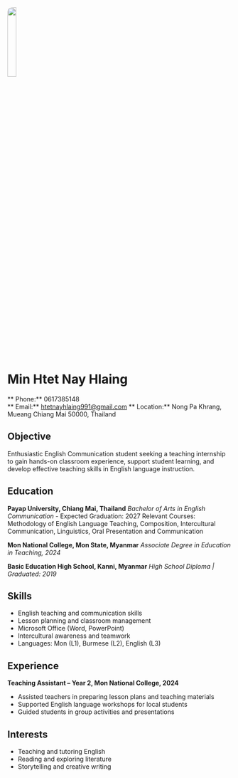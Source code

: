 <img src="https://minhtetnayhlaing.github.io/Minhtet.jpg" width="20%" align="above" style="border-radius:10px;">

# Min Htet Nay Hlaing  
** Phone:** 0617385148  
** Email:** htetnayhlaing991@gmail.com
** Location:** Nong Pa Khrang, Mueang Chiang Mai 50000, Thailand

## Objective
Enthusiastic English Communication student seeking a teaching internship to gain hands-on classroom experience, support student learning, and develop effective teaching skills in English language instruction.

## Education

**Payap University, Chiang Mai, Thailand**
_Bachelor of Arts in English Communication_ - Expected Graduation: 2027
Relevant Courses: Methodology of English Language Teaching, Composition, Intercultural Communication, Linguistics, Oral Presentation and Communication

**Mon National College, Mon State, Myanmar**
_Associate Degree in Education in Teaching, 2024_

**Basic Education High School, Kanni, Myanmar** 
_High School Diploma | Graduated: 2019_

## Skills
- English teaching and communication skills  
- Lesson planning and classroom management  
- Microsoft Office (Word, PowerPoint)  
- Intercultural awareness and teamwork  
- Languages: Mon (L1), Burmese (L2), English (L3) 
## Experience
**Teaching Assistant – Year 2, Mon National College, 2024**    
- Assisted teachers in preparing lesson plans and teaching materials  
- Supported English language workshops for local students  
- Guided students in group activities and presentations
 ## Interests
- Teaching and tutoring English  
- Reading and exploring literature  
- Storytelling and creative writing  

